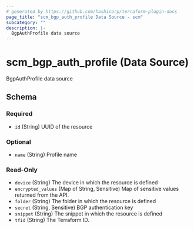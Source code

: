 ```yaml
---
# generated by https://github.com/hashicorp/terraform-plugin-docs
page_title: "scm_bgp_auth_profile Data Source - scm"
subcategory: ""
description: |-
  BgpAuthProfile data source
---
```


# scm_bgp_auth_profile (Data Source)

BgpAuthProfile data source



<!-- schema generated by tfplugindocs -->
## Schema

### Required

- `id` (String) UUID of the resource

### Optional

- `name` (String) Profile name

### Read-Only

- `device` (String) The device in which the resource is defined
- `encrypted_values` (Map of String, Sensitive) Map of sensitive values returned from the API.
- `folder` (String) The folder in which the resource is defined
- `secret` (String, Sensitive) BGP authentication key
- `snippet` (String) The snippet in which the resource is defined
- `tfid` (String) The Terraform ID.
